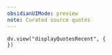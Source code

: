 ```yaml
---
obsidianUIMode: preview
note: Curated source quotes
---
```


```dataviewjs
dv.view("displayQuotesRecent", {
})
```



